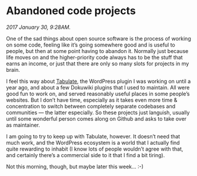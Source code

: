 Abandoned code projects
=======================

*2017 January 30, 9:28AM.*

One of the sad things about open source software is the process of working on some code, feeling like it&#8217;s going somewhere good and is useful to people, but then at some point having to abandon it. Normally just because life moves on and the higher-priority code always has to be the stuff that earns an income, or just that there are only so many slots for projects in my brain.

I feel this way about [Tabulate](https://wordpress.org/plugins/tabulate/), the WordPress plugin I was working on until a year ago, and about a few Dokuwiki plugins that I used to maintain. All were good fun to work on, and served reasonably useful places in some people&#8217;s websites. But I don&#8217;t have time, especially as it takes even more time & concentration to switch between completely separate codebases and communities — the latter especially. So these projects just languish, usually until some wonderful person comes along on Github and asks to take over as maintainer.

I am going to try to keep up with Tabulate, however. It doesn&#8217;t need that much work, and the WordPress ecosystem is a world that I actually find quite rewarding to inhabit (I know lots of people wouldn&#8217;t agree with that, and certainly there&#8217;s a commercial side to it that I find a bit tiring).

Not this morning, though, but maybe later this week&#8230; :-)
